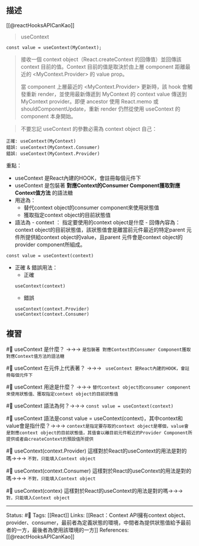 ## 描述
[[@reactHooksAPICanKao]]
> useContext
```
const value = useContext(MyContext);
```

> 接收一個 context object（React.createContext 的回傳值）並回傳該 context 目前的值。Context 目前的值是取決於由上層 component 距離最近的 <MyContext.Provider> 的 value prop。
> 
> 當 component 上層最近的 <MyContext.Provider> 更新時，該 hook 會觸發重新 render，並使用最新傳遞到 MyContext 的 context value 傳送到 MyContext provider。即便 ancestor 使用 React.memo 或 shouldComponentUpdate，重新 render 仍然從使用 useContext 的 component 本身開始。

> 不要忘記 useContext 的參數必需為 context object 自己：
```
正確: useContext(MyContext)
錯誤: useContext(MyContext.Consumer)
錯誤: useContext(MyContext.Provider)
```


重點：
- useContext 是React內建的HOOK，會註冊每個元件下
- useContext 是包裝著 **對應Context的Consumer Component獲取對應Context值方法** 的語法糖
- 用途為：
	- 替代context object的consumer component來使用狀態值
	- 獲取指定context object的目前狀態值
- 語法為
	  - context ： 指定要使用的context object是什麼
	  - 回傳內容為：context object的目前狀態值，該狀態值會是離當前元件最近的特定parent 元件所提供給context object的value，且parent 元件會是context object的provider component所組成。
```
const value = useContext(context)
```
- 正確 & 錯誤用法：
	- 正確
	```
	useContext(context)
	```
	- 錯誤
	```
	useContext(context.Provider)
	useContext(context.Consumer)
	```

## 複習

#🧠 useContext 是什麼？  ->->-> `是包裝著 對應Context的Consumer Component獲取對應Context值方法的語法糖`
<!--SR:!2022-12-27,59,250-->

#🧠 useContext 在元件上代表著？ ->->-> ` useContext 是React內建的HOOK，會註冊每個元件下`
<!--SR:!2022-11-13,13,230-->

#🧠 useContext  用途是什麼？ ->->-> `替代context object的consumer component來使用狀態值、獲取指定context object的目前狀態值`
<!--SR:!2022-11-03,28,250-->

#🧠 useContext 語法為何？->->-> `const value = useContext(context)`
<!--SR:!2022-11-03,28,250-->

#🧠 useContext 語法是const value = useContext(context)，其中context和value會是指什麼？->->-> `context是指定要存取的context object是哪個，value會是對應context object的目前狀態值，其值會以離目前元件較近的Provider Component所提供或者由createContext的預設值所提供`
<!--SR:!2022-11-03,28,250-->

#🧠 useContext(context.Provider) 這樣對於React的useContext的用法是對的嗎->->-> `不對，只能填入Context object`
<!--SR:!2022-12-16,52,250-->

#🧠 useContext(context.Consumer) 這樣對於React的useContext的用法是對的嗎->->-> `不對，只能填入Context object`
<!--SR:!2023-01-08,68,250-->

#🧠 useContext(contex) 這樣對於React的useContext的用法是對的嗎->->-> `對，只能填入Context object`
<!--SR:!2023-01-08,69,250-->


---
Status: #🌱 
Tags:
[[React]]
Links:
[[React：Context API擁有context object、provider、consumer，最前者為定義狀態的環境，中間者為提供狀態值給予最前者的一方，最後者為使用該環境的一方]]
References:
[[@reactHooksAPICanKao]]